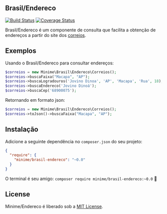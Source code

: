 ## Brasil/Endereco

[![Build Status](https://travis-ci.org/viniciusluiz/redmodel.png?branch=master)](https://travis-ci.org/viniciusluiz/redmodel)
[![Coverage Status](https://coveralls.io/repos/viniciusluiz/brasil-endereco/badge.png)](https://coveralls.io/r/viniciusluiz/brasil-endereco)

Brasil/Endereco é um componente de consulta que facilita a obtenção de endereços a partir do site dos [correios](http://www.buscacep.correios.com.br/). 

## Exemplos

Usando o Brasil/Endereco para consultar endereços:
```php
$correios = new Minime\Brasil\Endereco\Correios();
$correios->buscaFaixa("Macapa", "AP");
$correios->buscaLogradouros('Jovino Dinoa', 'AP', 'Macapa', 'Rua', 18);
$correios->buscaEndereco('Jovino Dinoá');
$correios->buscaCep('68900075');

```

Retornando em formato json:
```php
$correios = new Minime\Brasil\Endereco\Correios();
$correios->toJson()->buscaFaixa("Macapa", "AP");
```

## Instalação

Adicione a seguinte dependência no `composer.json` do seu projeto:
```json
{
  "require": {
    "minime/brasil-endereco": "~0.0"
  }
}
```
O terminal é seu amigo: `composer require minime/brasil-endereco:~0.0` :8ball:

## License

Minime/Endereco é liberado sob a [MIT License](http://www.opensource.org/licenses/MIT).
